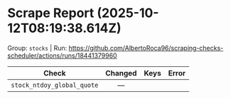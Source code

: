 # Scrape Report (2025-10-12T08:19:38.614Z)

Group: `stocks`  |  Run: https://github.com/AlbertoRoca96/scraping-checks-scheduler/actions/runs/18441379960

| Check | Changed | Keys | Error |
|---|:---:|:--|:--|
| `stock_ntdoy_global_quote` | — |  |  |
